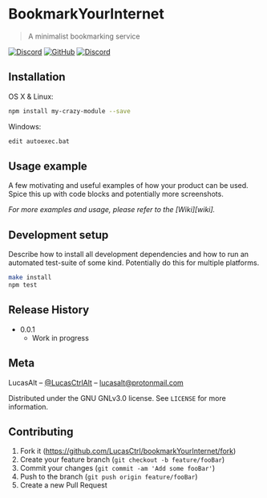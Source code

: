 # BookmarkYourInternet
> A minimalist bookmarking service

[![Discord](https://img.shields.io/discord/520988062046486529.svg?style=flat-square)](https://discord.gg/nEDcagb) [![GitHub](https://img.shields.io/github/license/LucasCtrl/bookmarkYourInternet.svg?style=flat-square)](https://github.com/LucasCtrl/bookmarkYourInternet/blob/master/LICENSE) [![Discord](https://img.shields.io/badge/code_style-standard-yellow.svg?style=flat-square)](https://discord.gg/nEDcagb)

## Installation

OS X & Linux:

```sh
npm install my-crazy-module --save
```

Windows:

```sh
edit autoexec.bat
```

## Usage example

A few motivating and useful examples of how your product can be used. Spice this up with code blocks and potentially more screenshots.

_For more examples and usage, please refer to the [Wiki][wiki]._

## Development setup

Describe how to install all development dependencies and how to run an automated test-suite of some kind. Potentially do this for multiple platforms.

```sh
make install
npm test
```

## Release History

* 0.0.1
    * Work in progress

## Meta

LucasAlt – [@LucasCtrlAlt](https://twitter.com/lucasctrlalt) – lucasalt@protonmail.com

Distributed under the GNU GNLv3.0 license. See ``LICENSE`` for more information.

## Contributing

1. Fork it (<https://github.com/LucasCtrl/bookmarkYourInternet/fork>)
2. Create your feature branch (`git checkout -b feature/fooBar`)
3. Commit your changes (`git commit -am 'Add some fooBar'`)
4. Push to the branch (`git push origin feature/fooBar`)
5. Create a new Pull Request